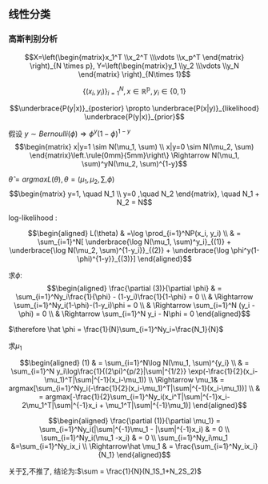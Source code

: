 ## 线性分类

### 高斯判别分析

$$X=\left(\begin{matrix}x_1^T \\x_2^T  \\\vdots \\x_p^T \end{matrix} \right)_{N \times p}, Y=\left(\begin{matrix}y_1 \\y_2  \\\vdots \\y_N \end{matrix} \right)_{N\times 1}$$

$$\{(x_i, y_i)\}^N_{i=1}, x \in \mathbb{R^p}, y_i\in \{0,1\}$$

$$\underbrace{P(y|x)}_{posterior} \propto \underbrace{P(x|y)}_{likelihood} \underbrace{P(y|x)}_{prior}$$

假设
$y \sim Bernoulli(\phi) \Rightarrow \phi^y(1-\phi)^{1-y}$
$$\begin{matrix}
    x|y=1 \sim N(\mu_1, \sum) \\
    x|y=0 \sim N(\mu_2, \sum)
\end{matrix}\left.\rule{0mm}{5mm}\right\}
\Rightarrow N(\mu_1, \sum)^yN(\mu_2, \sum)^{1-y}$$

$\hat \theta=argmaxL(\theta),\theta=(\mu_1,\mu_2,\sum,\phi)$
$$\begin{matrix}
    y=1, \quad N_1 \\
    y=0 ,\quad N_2
\end{matrix}, \quad N_1 + N_2 = N$$

log-likelihood : 

$$\begin{aligned}
    L(\theta) & =\log \prod_{i=1}^NP(x_i, y_i) \\
              & = \sum_{i=1}^N[
    \underbrace{\log N(\mu_1, \sum)^y_i}_{(1)} + \underbrace{\log N(\mu_2, \sum)^{1-y_i}}_{(2)} + \underbrace{\log \phi^y(1-\phi)^{1-y}}_{(3)}]
\end{aligned}$$

求$\phi$:
$$\begin{aligned}
    \frac{\partial (3)}{\partial \phi} & = \sum_{i=1}^Ny_i\frac{1}{\phi} - (1-y_i)\frac{1}{1-\phi} = 0
    \\ & \Rightarrow \sum_{i=1}^Ny_i(1-\phi)-(1-y_i)\phi = 0
    \\ & \Rightarrow \sum_{i=1}^N (y_i - \phi) = 0
    \\ & \Rightarrow \sum_{i=1}^N y_i - N\phi = 0
\end{aligned}$$

$\therefore \hat \phi = \frac{1}{N}\sum_{i=1}^Ny_i=\frac{N_1}{N}$

求$\mu_1$

$$\begin{aligned}
    (1) & = \sum_{i=1}^N\log N(\mu_1, \sum)^{y_i}
    \\  & = \sum_{i=1}^N y_i\log\frac{1}{(2\pi)^{p/2}|\sum|^{1/2}}
    \exp(-\frac{1}{2}(x_i-\mu_1)^T|\sum|^{-1}(x_i-\mu_1))
    \\ \Rightarrow \mu_1& = argmax[\sum_{i=1}^Ny_i(-\frac{1}{2}(x_i-\mu_1)^T|\sum|^{-1}(x_i-\mu_1))]
    \\ & = argmax[-\frac{1}{2}\sum_{i=1}^Ny_i(x_i^T|\sum|^{-1}x_i-2\mu_1^T|\sum|^{-1}x_i + \mu_1^T|\sum|^{-1}\mu_1)]
\end{aligned}$$

$$\begin{aligned}
    \frac{\partial (1)}{\partial \mu_1}  = \sum_{i=1}^Ny_i(|\sum|^{-1}\mu_1 - |\sum|^{-1}x_i) & = 0
    \\ \sum_{i=1}^Ny_i(\mu_1 -x_i) & = 0
    \\ \sum_{i=1}^Ny_i\mu_1 &=\sum_{i=1}^Ny_ix_i
    \\ \Rightarrow\hat \mu_1 & = \frac{\sum_{i=1}^Ny_ix_i}{N_1}
\end{aligned}$$

关于$\sum$,不推了, 结论为:$\sum = \frac{1}{N}(N_1S_1+N_2S_2)$